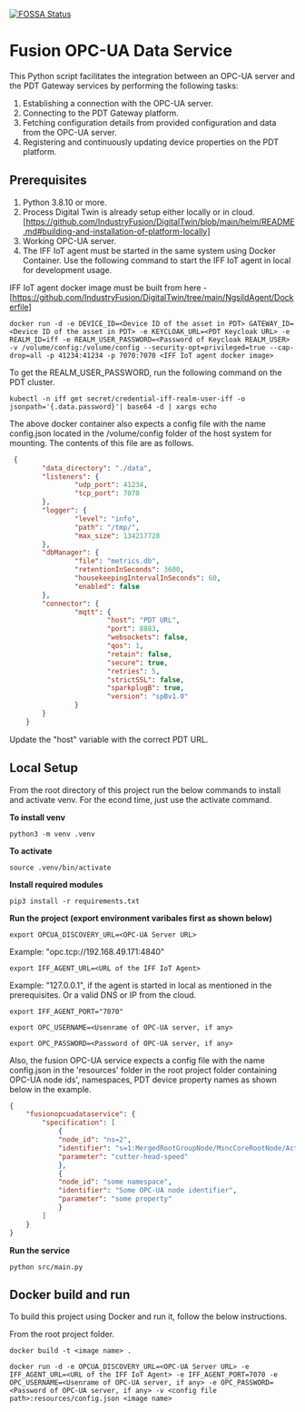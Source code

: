 [![FOSSA Status](https://app.fossa.com/api/projects/git%2Bgithub.com%2FIndustryFusion%2Ffusionopcuadataservice.svg?type=shield&issueType=license)](https://app.fossa.com/projects/git%2Bgithub.com%2FIndustryFusion%2Ffusionopcuadataservice?ref=badge_shield&issueType=license)


# Fusion OPC-UA Data Service

This Python script facilitates the integration between an OPC-UA server and the PDT Gateway services by performing the following tasks:

1. Establishing a connection with the OPC-UA server.
2. Connecting to the PDT Gateway platform.
3. Fetching configuration details from provided configuration and data from the OPC-UA server.
4. Registering and continuously updating device properties on the PDT platform.

## Prerequisites

1. Python 3.8.10 or more.
2. Process Digital Twin is already setup either locally or in cloud. [https://github.com/IndustryFusion/DigitalTwin/blob/main/helm/README.md#building-and-installation-of-platform-locally]
3. Working OPC-UA server.
4. The IFF IoT agent must be started in the same system using Docker Container. Use the following command to start the IFF IoT agent in local for development usage.

IFF IoT agent docker image must be built from here - [https://github.com/IndustryFusion/DigitalTwin/tree/main/NgsildAgent/Dockerfile]

`docker run -d -e DEVICE_ID=<Device ID of the asset in PDT> GATEWAY_ID=<Device ID of the asset in PDT> -e KEYCLOAK_URL=<PDT Keycloak URL> -e REALM_ID=iff -e REALM_USER_PASSWORD=<Password of Keycloak REALM_USER> -v /volume/config:/volume/config --security-opt=privileged=true --cap-drop=all -p 41234:41234 -p 7070:7070 <IFF IoT agent docker image>`

To get the REALM_USER_PASSWORD, run the following command on the PDT cluster.

`kubectl -n iff get secret/credential-iff-realm-user-iff -o jsonpath='{.data.password}'| base64 -d | xargs echo`

The above docker container also expects a config file with the name config.json located in the /volume/config folder of the host system for mounting. The contents of this file are as follows.

```json
 {
        "data_directory": "./data",
        "listeners": {
                "udp_port": 41234,
                "tcp_port": 7070
        },
        "logger": {
                "level": "info",
                "path": "/tmp/",
                "max_size": 134217728
        },
        "dbManager": {
                "file": "metrics.db",
                "retentionInSeconds": 3600,
                "housekeepingIntervalInSeconds": 60,
                "enabled": false
        },
        "connector": {
                "mqtt": {
                        "host": "PDT URL",
                        "port": 8883,
                        "websockets": false,
                        "qos": 1,
                        "retain": false,
                        "secure": true,
                        "retries": 5,
                        "strictSSL": false,
                        "sparkplugB": true,
                        "version": "spBv1.0"        
                }
        }
    }
```

Update the "host" variable with the correct PDT URL.


## Local Setup

From the root directory of this project run the below commands to install and activate venv. For the econd time, just use the activate command.

**To install venv**

`python3 -m venv .venv`

**To activate**

`source .venv/bin/activate`

**Install required modules**

`pip3 install -r requirements.txt`

**Run the project (export environment varibales first as shown below)**

`export OPCUA_DISCOVERY_URL=<OPC-UA Server URL>`

Example: "opc.tcp://192.168.49.171:4840"


`export IFF_AGENT_URL=<URL of the IFF IoT Agent>`

Example: "127.0.0.1", if the agent is started in local as mentioned in the prerequisites. Or a valid DNS or IP from the cloud.


`export IFF_AGENT_PORT="7070"`

`export OPC_USERNAME=<Usenrame of OPC-UA server, if any>`

`export OPC_PASSWORD=<Password of OPC-UA server, if any>`

Also, the fusion OPC-UA service expects a config file with the name config.json in the 'resources' folder in the root project folder containing OPC-UA node ids', namespaces, PDT device property names as shown below in the example.

```json
{
    "fusionopcuadataservice": {
        "specification": [
            {
            "node_id": "ns=2",
            "identifier": "s=1:MergedRootGroupNode/MsncCoreRootNode/ActualStateOfCuttingMachine/ActualState?msnc.aSpd",
            "parameter": "cutter-head-speed"
            },
            {
            "node_id": "some namespace",
            "identifier": "Some OPC-UA node identifier",
            "parameter": "some property"
            }
        ]
    }
}
```

**Run the service**

`python src/main.py`


## Docker build and run

To build this project using Docker and run it, follow the below instructions.

From the root project folder.

`docker build -t <image name> .`

`docker run -d -e OPCUA_DISCOVERY_URL=<OPC-UA Server URL> -e IFF_AGENT_URL=<URL of the IFF IoT Agent> -e IFF_AGENT_PORT=7070 -e OPC_USERNAME=<Usenrame of OPC-UA server, if any> -e OPC_PASSWORD=<Password of OPC-UA server, if any> -v <config file path>:resources/config.json <image name>`